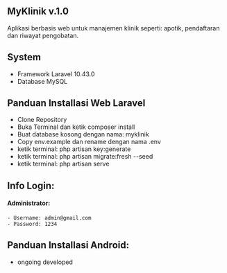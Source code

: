 ## MyKlinik v.1.0
Aplikasi berbasis web untuk manajemen klinik seperti: apotik, pendaftaran dan riwayat pengobatan.

## System
- Framework Laravel 10.43.0
- Database MySQL

## Panduan Installasi Web Laravel
- Clone Repository
- Buka Terminal dan ketik composer install
- Buat database kosong dengan nama: myklinik
- Copy env.example dan rename dengan nama .env
- ketik terminal: php artisan key:generate
- ketik terminal: php artisan migrate:fresh --seed
- ketik terminal: php artisan serve

## Info Login:
#### Administrator:
    - Username: admin@gmail.com
    - Password: 1234

## Panduan Installasi Android:
- ongoing developed
